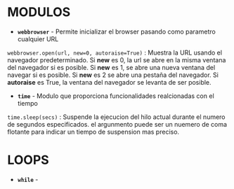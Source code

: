 # MODULOS

* **`webbrowser`** - Permite inicializar el browser pasando como parametro cualquier URL

<code>webbrowser.open(url, new=0, autoraise=True)</code> : Muestra la URL usando el navegador predeterminado. Si **new** es 0, la url se abre en la misma ventana del navegador si es posible. Si **new** es 1, se abre una nueva ventana del navegar si es posible. Si **new** es 2 se abre una pestaña del navegador. Si **autoraise** es True, la ventana del navegador se levanta de ser posible.

* **`time`** - Modulo que proporciona funcionalidades realcionadas con el tiempo

<code>time.sleep(secs)</code> : Suspende la ejecucion del hilo actual durante el numero de segundos especificados. el argunmento puede ser un nuemero de coma flotante para indicar un tiempo de suspension mas preciso.

# LOOPS

* **`while`** - 
